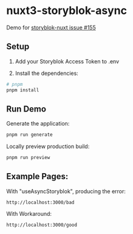 # nuxt3-storyblok-async

Demo for [storyblok-nuxt issue #155](https://github.com/storyblok/storyblok-nuxt/issues/155)


## Setup

1. Add your Storyblok Access Token to .env

2. Install the dependencies:

```bash
# pnpm
pnpm install
```


## Run Demo

Generate the application:

```bash
pnpm run generate
```

Locally preview production build:

```bash
pnpm run preview
```

## Example Pages:
With "useAsyncStoryblok", producing the error: 
```
http://localhost:3000/bad
```

With Workaround:
```
http://localhost:3000/good
```
